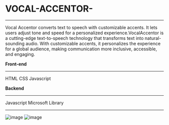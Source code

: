 # VOCAL-ACCENTOR-
________________________________________________________________________________________________________________________
Vocal Accentor converts text to speech with customizable accents. It lets users adjust tone and speed for a personalized experience.VocalAccentor is a cutting-edge text-to-speech technology that transforms text into natural-sounding audio. With customizable accents, it personalizes the experience for a global audience, making communication more inclusive, accessible, and engaging.

**Front-end**
_______________________________________________________________________________________________________________________
HTML
CSS
Javascript

**Backend**
_________________________________________________________________________________________________________________________
Javascript
Microsoft Library
_________________________________________________________________________________________________________________________

![image](https://github.com/user-attachments/assets/62dfcb1a-2c1f-47c9-ad06-3bf821f325f8)
![image](https://github.com/user-attachments/assets/26900540-0467-410a-8d55-3a7013211a04)



